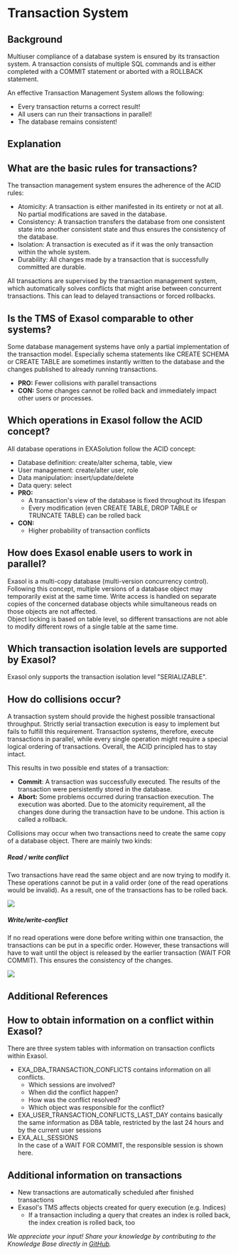 # Transaction System 
## Background

Multiuser compliance of a database system is ensured by its transaction system. A transaction consists of multiple SQL commands and is either completed with a COMMIT statement or aborted with a ROLLBACK statement.

An effective Transaction Management System allows the following: 

* Every transaction returns a correct result!
* All users can run their transactions in parallel!
* The database remains consistent!

## Explanation

## What are the basic rules for transactions?

The transaction management system ensures the adherence of the ACID rules:

* Atomicity: A transaction is either manifested in its entirety or not at all. No partial modifications are saved in the database.
* Consistency: A transaction transfers the database from one consistent state into another consistent state and thus ensures the consistency of the database.
* Isolation: A transaction is executed as if it was the only transaction within the whole system.
* Durability: All changes made by a transaction that is successfully committed are durable.

All transactions are supervised by the transaction management system, which automatically solves conflicts that might arise between concurrent transactions. This can lead to delayed transactions or forced rollbacks.

## Is the TMS of Exasol comparable to other systems?

Some database management systems have only a partial implementation of the transaction model. Especially schema statements like CREATE SCHEMA or CREATE TABLE are sometimes instantly written to the database and the changes published to already running transactions.

* **PRO:** Fewer collisions with parallel transactions
* **CON:** Some changes cannot be rolled back and immediately impact other users or processes.

## Which operations in Exasol follow the ACID concept?

All database operations in EXASolution follow the ACID concept:

* Database definition: create/alter schema, table, view
* User management: create/alter user, role
* Data manipulation: insert/update/delete
* Data query: select
* **PRO:**
	+ A transaction's view of the database is fixed throughout its lifespan
	+ Every modification (even CREATE TABLE, DROP TABLE or TRUNCATE TABLE) can be rolled back
* **CON:**
	+ Higher probability of transaction conflicts

## How does Exasol enable users to work in parallel?

Exasol is a multi-copy database (multi-version concurrency control). Following this concept, multiple versions of a database object may temporarily exist at the same time. Write access is handled on separate copies of the concerned database objects while simultaneous reads on those objects are not affected.  
Object locking is based on table level, so different transactions are not able to modify different rows of a single table at the same time.

## Which transaction isolation levels are supported by Exasol?

Exasol only supports the transaction isolation level "SERIALIZABLE".

## How do collisions occur?

A transaction system should provide the highest possible transactional throughput. Strictly serial transaction execution is easy to implement but fails to fulfill this requirement. Transaction systems, therefore, execute transactions in parallel, while every single operation might require a special logical ordering of transactions. Overall, the ACID principled has to stay intact.

This results in two possible end states of a transaction:

* **Commit**: A transaction was successfully executed. The results of the transaction were persistently stored in the database.
* **Abort:** Some problems occurred during transaction execution. The execution was aborted. Due to the atomicity requirement, all the changes done during the transaction have to be undone. This action is called a rollback.

Collisions may occur when two transactions need to create the same copy of a database object. There are mainly two kinds:

##### Read / write conflict

Two transactions have read the same object and are now trying to modify it. These operations cannot be put in a valid order (one of the read operations would be invalid). As a result, one of the transactions has to be rolled back.

![](images/read_write_conflict.png)

##### Write/write-conflict

If no read operations were done before writing within one transaction, the transactions can be put in a specific order. However, these transactions will have to wait until the object is released by the earlier transaction (WAIT FOR COMMIT). This ensures the consistency of the changes.

![](images/write_write_conflict.png)

## Additional References

## How to obtain information on a conflict within Exasol?

There are three system tables with information on transaction conflicts within Exasol.

* EXA_DBA_TRANSACTION_CONFLICTS contains information on all conflicts.
	+ Which sessions are involved?
	+ When did the conflict happen?
	+ How was the conflict resolved?
	+ Which object was responsible for the conflict?
* EXA_USER_TRANSACTION_CONFLICTS_LAST_DAY contains basically the same information as DBA table, restricted by the last 24 hours and by the current user sessions
* EXA_ALL_SESSIONS  
In the case of a WAIT FOR COMMIT, the responsible session is shown here.

## Additional information on transactions

* New transactions are automatically scheduled after finished transactions
* Exasol's TMS affects objects created for query execution (e.g. Indices)
	+ If a transaction including a query that creates an index is rolled back, the index creation is rolled back, too

*We appreciate your input! Share your knowledge by contributing to the Knowledge Base directly in [GitHub](https://github.com/exasol/public-knowledgebase).* 